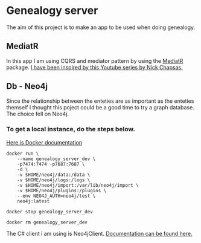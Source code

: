 # Genealogy server

The aim of this project is to make an app to be used when doing genealogy.

## MediatR

In this app I am using CQRS and mediator pattern by using the [MediatR](https://github.com/jbogard/MediatR) package.
[I have been inspired by this Youtube series by Nick Chapsas.](https://www.youtube.com/watch?v=YzOBrVlthMk)

## Db - Neo4j

Since the relationship between the enteties are as important as the enteties themself I thought this poject could be a good time to try a graph database. The choice fell on Neo4j.

### To get a local instance, do the steps below.

[Here is Docker documentation](https://neo4j.com/developer/docker-run-neo4j/)

```
docker run \
    --name genealogy_server_dev \
    -p7474:7474 -p7687:7687 \
    -d \
    -v $HOME/neo4j/data:/data \
    -v $HOME/neo4j/logs:/logs \
    -v $HOME/neo4j/import:/var/lib/neo4j/import \
    -v $HOME/neo4j/plugins:/plugins \
    --env NEO4J_AUTH=neo4j/test \
    neo4j:latest
```

```
docker stop genealogy_server_dev

docker rm genealogy_server_dev
```

The C# client i am using is Neo4jClient. [Documentation can be found here.](https://github.com/Readify/Neo4jClient/wiki)
